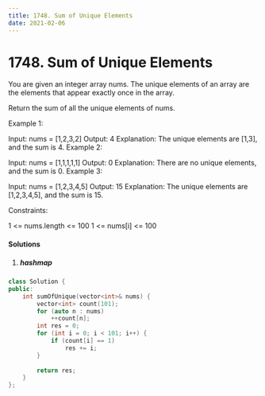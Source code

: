 ```yaml
---
title: 1748. Sum of Unique Elements
date: 2021-02-06
---
```



# 1748. Sum of Unique Elements

You are given an integer array nums. The unique elements of an array are the elements that appear exactly once in the array.

Return the sum of all the unique elements of nums.

 

Example 1:

Input: nums = [1,2,3,2]
Output: 4
Explanation: The unique elements are [1,3], and the sum is 4.
Example 2:

Input: nums = [1,1,1,1,1]
Output: 0
Explanation: There are no unique elements, and the sum is 0.
Example 3:

Input: nums = [1,2,3,4,5]
Output: 15
Explanation: The unique elements are [1,2,3,4,5], and the sum is 15.
 

Constraints:

1 <= nums.length <= 100
1 <= nums[i] <= 100

#### Solutions

1. ##### hashmap

```c++
class Solution {
public:
    int sumOfUnique(vector<int>& nums) {
        vector<int> count(101);
        for (auto n : nums)
            ++count[n];
        int res = 0;
        for (int i = 0; i < 101; i++) {
            if (count[i] == 1)
                res += i;
        }
        
        return res;
    }
};
```